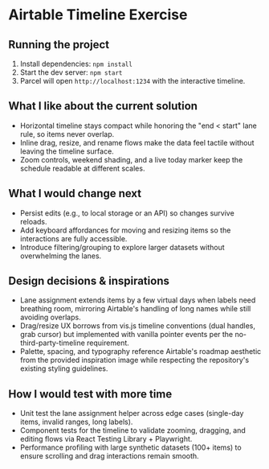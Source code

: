 # Airtable Timeline Exercise

## Running the project
1. Install dependencies: `npm install`
2. Start the dev server: `npm start`
3. Parcel will open `http://localhost:1234` with the interactive timeline.

## What I like about the current solution
- Horizontal timeline stays compact while honoring the "end < start" lane rule, so items never overlap.
- Inline drag, resize, and rename flows make the data feel tactile without leaving the timeline surface.
- Zoom controls, weekend shading, and a live today marker keep the schedule readable at different scales.

## What I would change next
- Persist edits (e.g., to local storage or an API) so changes survive reloads.
- Add keyboard affordances for moving and resizing items so the interactions are fully accessible.
- Introduce filtering/grouping to explore larger datasets without overwhelming the lanes.

## Design decisions & inspirations
- Lane assignment extends items by a few virtual days when labels need breathing room, mirroring Airtable's handling of long names while still avoiding overlaps.
- Drag/resize UX borrows from vis.js timeline conventions (dual handles, grab cursor) but implemented with vanilla pointer events per the no-third-party-timeline requirement.
- Palette, spacing, and typography reference Airtable's roadmap aesthetic from the provided inspiration image while respecting the repository's existing styling guidelines.

## How I would test with more time
- Unit test the lane assignment helper across edge cases (single-day items, invalid ranges, long labels).
- Component tests for the timeline to validate zooming, dragging, and editing flows via React Testing Library + Playwright.
- Performance profiling with large synthetic datasets (100+ items) to ensure scrolling and drag interactions remain smooth.
